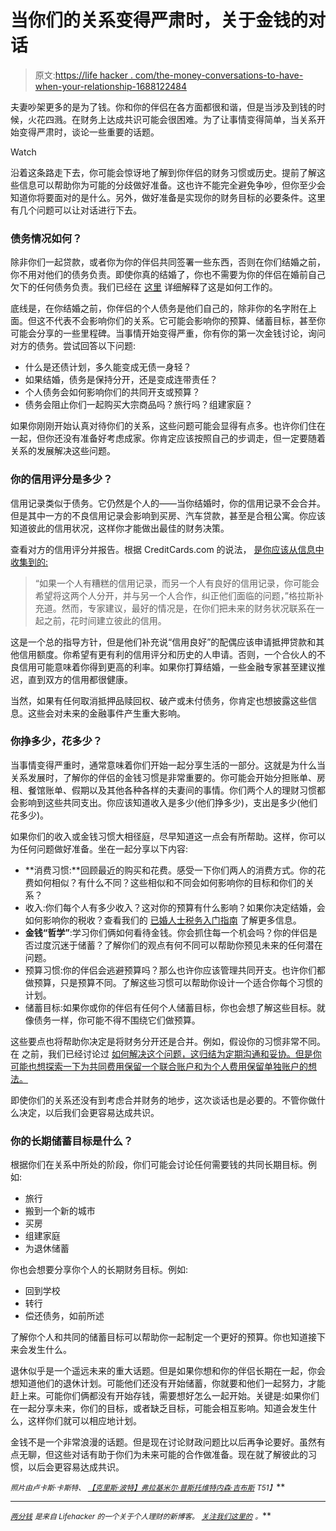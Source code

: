 # 当你们的关系变得严肃时，关于金钱的对话

> 原文:[https://life hacker . com/the-money-conversations-to-have-when-your-relationship-1688122484](https://lifehacker.com/the-money-conversations-to-have-when-your-relationship-1688122484)

夫妻吵架更多的是为了钱。你和你的伴侣在各方面都很和谐，但是当涉及到钱的时候，火花四溅。在财务上达成共识可能会很困难。为了让事情变得简单，当关系开始变得严肃时，谈论一些重要的话题。

Watch

沿着这条路走下去，你可能会惊讶地了解到你伴侣的财务习惯或历史。提前了解这些信息可以帮助你为可能的分歧做好准备。这也许不能完全避免争吵，但你至少会知道你将要面对的是什么。另外，做好准备是实现你的财务目标的必要条件。这里有几个问题可以让对话进行下去。

### 债务情况如何？

除非你们一起贷款，或者你为你的伴侣共同签署一些东西，否则在你们结婚之前，你不用对他们的债务负责。即使你真的结婚了，你也不需要为你的伴侣在婚前自己欠下的任何债务负责。我们已经在 [这里](https://lifehacker.com/how-to-protect-your-credit-when-you-marry-into-debt-1576458795) 详细解释了这是如何工作的。

底线是，在你结婚之前，你伴侣的个人债务是他们自己的，除非你的名字附在上面。但这不代表不会影响你们的关系。它可能会影响你的预算、储蓄目标，甚至你可能会分享的一些里程碑。当事情开始变得严重，你有你的第一次金钱讨论，询问对方的债务。尝试回答以下问题:

*   什么是还债计划，多久能变成无债一身轻？
*   如果结婚，债务是保持分开，还是变成连带责任？
*   个人债务会如何影响你们的共同开支或预算？
*   债务会阻止你们一起购买大宗商品吗？旅行吗？组建家庭？

如果你刚刚开始认真对待你们的关系，这些问题可能会显得有点多。也许你们住在一起，但你还没有准备好考虑成家。你肯定应该按照自己的步调走，但一定要随着关系的发展解决这些问题。

### 你的信用评分是多少？

信用记录类似于债务。它仍然是个人的——当你结婚时，你的信用记录不会合并。但是其中一方的不良信用记录会影响到买房、汽车贷款，甚至是合租公寓。你应该知道彼此的信用状况，这样你才能做出最佳的财务决策。

查看对方的信用评分并报告。根据 CreditCards.com 的说法， [是你应该从信息中收集到的:](http://www.creditcards.com/credit-card-news/help/new-couples-and-debt-6000.php#ixzz3Sh1AsAgx)

> “如果一个人有糟糕的信用记录，而另一个人有良好的信用记录，你可能会希望将这两个人分开，并与另一个人合作，纠正他们面临的问题，”格拉斯补充道。然而，专家建议，最好的情况是，在你们把未来的财务状况联系在一起之前，花时间建立彼此的信用。

这是一个总的指导方针，但是他们补充说“信用良好”的配偶应该申请抵押贷款和其他信用额度。你希望有更有利的信用评分和历史的人申请。否则，一个合伙人的不良信用可能意味着你得到更高的利率。如果你打算结婚，一些金融专家甚至建议推迟，直到双方的信用都很健康。

当然，如果有任何取消抵押品赎回权、破产或未付债务，你肯定也想披露这些信息。这些会对未来的金融事件产生重大影响。

### 你挣多少，花多少？

当事情变得严重时，通常意味着你们开始一起分享生活的一部分。这就是为什么当关系发展时，了解你的伴侣的金钱习惯是非常重要的。你可能会开始分担账单、房租、餐馆账单、假期以及其他各种各样的夫妻间的事情。你们两个人的理财习惯都会影响到这些共同支出。你应该知道收入是多少(他们挣多少)，支出是多少(他们花多少)。

如果你们的收入或金钱习惯大相径庭，尽早知道这一点会有所帮助。这样，你可以为任何问题做好准备。坐在一起分享以下内容:

*   **消费习惯:**回顾最近的购买和花费。感受一下你们两人的消费方式。你的花费如何相似？有什么不同？这些相似和不同会如何影响你的目标和你们的关系？
*   收入:你们每个人有多少收入？这对你的预算有什么影响？如果你决定结婚，会如何影响你的税收？查看我们的 [已婚人士税务入门指南](http://twocents.lifehacker.com/a-beginner-s-guide-to-taxes-when-you-re-married-1655474301) 了解更多信息。
*   **金钱“哲学”**:学习你们俩如何看待金钱。你会抓住每一个机会吗？你的伴侣是否过度沉迷于储蓄？了解你们的观点有何不同可以帮助你预见未来的任何潜在问题。
*   预算习惯:你的伴侣会逃避预算吗？那么也许你应该管理共同开支。也许你们都做预算，只是预算不同。了解这些习惯可以帮助你设计一个适合你每个习惯的计划。
*   储蓄目标:如果你或你的伴侣有任何个人储蓄目标，你也会想了解这些目标。就像债务一样，你可能不得不围绕它们做预算。

这些要点也将帮助你决定是将财务分开还是合并。例如，假设你的习惯非常不同。在 之前，我们已经讨论过 [如何解决这个问题，这归结为定期沟通和妥协。但是你可能也想探索一下为共同费用保留一个联合账户和为个人费用保留单独账户的想法。](http://twocents.lifehacker.com/how-should-i-talk-to-my-spouse-about-our-different-fina-1679784629)

即使你们的关系还没有到考虑合并财务的地步，这次谈话也是必要的。不管你做什么决定，以后我们会更容易达成共识。

### 你的长期储蓄目标是什么？

根据你们在关系中所处的阶段，你们可能会讨论任何需要钱的共同长期目标。例如:

*   旅行
*   搬到一个新的城市
*   买房
*   组建家庭
*   为退休储蓄

你也会想要分享你个人的长期财务目标。例如:

*   回到学校
*   转行
*   偿还债务，如前所述

了解你个人和共同的储蓄目标可以帮助你一起制定一个更好的预算。你也知道接下来会发生什么。

退休似乎是一个遥远未来的重大话题。但是如果你想和你的伴侣长期在一起，你会想知道他们的退休计划。可能他们还没有开始储蓄，你就要和他们一起努力，才能赶上来。可能你们俩都没有开始存钱，需要想好怎么一起开始。关键是:如果你们在一起分享未来，你们的目标，或者缺乏目标，可能会相互影响。知道会发生什么，这样你们就可以相应地计划。

金钱不是一个非常浪漫的话题。但是现在讨论财政问题比以后再争论要好。虽然有点无聊，但这些对话有助于你们为未来可能的合作做准备。现在就了解彼此的习惯，以后会更容易达成共识。

<small>*照片由卢卡斯·卡斯特、*</small> [<small>*【克里斯·波特】*</small>](https://www.flickr.com/photos/86530412@N02/8265146095/in/photolist-dAn2YT-dwM1iH-6jNU16-7nJqSH-cUomdJ-FVEPm-jcoxRC-e5xH26-5Fzyps-pY6H6n-bj5yeD-e5DuK3-bj27Np-6o57sb-cUfutL-cUeD9C-cUfnLh-9TGd3J-7hnZqF-opupcx-bH5xHV-iQ9KD7-jcmzWm-jcjeMt-pRwebJ-bf43F8-e5DqYq-4nHEcp-7mrmxa-buaJxY-4PPVP7-5Sb9JA-9wkRVT-8UGqWm-ha6KD7-bV6Vif-ir79jd-dTC4U1-9VVvth-6gj36L-5KQyH9-7TxRxo-5Z4U85-iU2dMr-4Xqw51-5AN6w4-e5Drzf-aB8MNy-gLq6V-e5xRr2)<small></small>*[<small>*弗拉基米尔·普斯托维特*</small>](https://www.flickr.com/photos/pustovit/14445157466/in/photolist-8Q7SmZ-oE2JBj-o1td45-SX8XG-6mjFci-pnZzqs-48Cd2A-cyCeJ-DaUi8-qxJaWS-4PfmLe-aQTUzF-4KAnAS-mwxb5R-6qJcwC-phJLcg-6mjEyZ-6mjEVV-5ncVz9-8trBQL-8VqaLD-9Md9B8-hz4pU7-g1oZpj-a33box-nzhDJL-8rRXHb-9pPtQb-cZNLPj-df6zYs-f8y7BF-iBKw4u-5dZxxC-dsqYgA-aEgMXP-iRi5YQ-xik65-p8WSWK-98tsLV-omC1fJ-4J9i43-dgAEZ-iZkS-dQqkaa-4q31mb-hLeWcc-fQtSv-4wxp9-67xDTH-pReay1)<small></small>*[<small>*内森·吉布斯*</small>](https://www.flickr.com/photos/nathangibbs/1360099367/in/photolist-35bSa6-4VrcS8-5Zt4Ld-r3vA3W-4P2q52-BK7nV-byP3uZ-q9P38B-r6WFb2-oYQiL7-62n4Jm-oGhLBA-r6sh3R-4DtsmX-q9W2Eu-r5J2nJ-tYe9-q8Ng2m-5tHoET-6eaY29-9TfVWi-qa9tek-q6Ufjj-qLtZq8-qPbnwR-qMKs7i-r52mHZ-qzK8w-r3URGp-aaasEq-dAz3RP-r3vA6b-dAWBiP-9fmjnU-qPbp2K-qLZjru-qMAiVs-qMBEW5-arCeoi-qPvSG6-9wALkF-qNfd79-arCehx-5i98y2-r6wizm-7r3cNp-r6RK7q-8RmgXZ-r2T3Q7-4SVDTx) <small>*T51】*</small>**

* * *

***[<small>*两分钱*</small>](http://ift.tt/MNrhmo) <small>*是来自 Lifehacker 的一个关于个人理财的新博客。*</small> [<small>*关注我们这里的*</small>](http://ift.tt/1cudqxU) <small>*。*</small>***